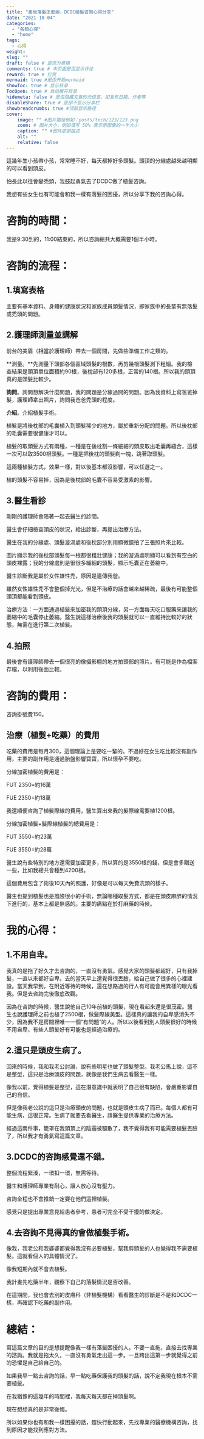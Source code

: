 ```yaml
---
title: "產後落髮怎麼辦，DCDC植髮咨詢心得分享"
date: "2021-10-04"
categories: 
  - "各類心得"
  - "home"
tags: 
  - 心得
weight:
slug: ""
draft: false # 是否为草稿
comments: true # 本页面是否显示评论
reward: true # 打赏
mermaid: true #是否开启mermaid
showToc: true # 显示目录
TocOpen: true # 自动展开目录
hidemeta: false # 是否隐藏文章的元信息，如发布日期、作者等
disableShare: true # 底部不显示分享栏
showbreadcrumbs: true #顶部显示路径
cover:
    image: "" #图片路径例如：posts/tech/123/123.png
    zoom: # 图片大小，例如填写 50% 表示原图像的一半大小
    caption: "" #图片底部描述
    alt: ""
    relative: false
---
```


這幾年生小孩帶小孩，常常睡不好，每天都掉好多頭髮。頭頂的分線處越來越明顯的可以看到頭皮。

怕長此以往會變禿頭，我鼓起勇氣去了DCDC做了植髮咨詢。

我想有些女生也有可能會和我一樣有落髮的困擾，所以分享下我的咨詢心得。

# **咨詢的時間：**

我是9:30到的，11:00結束的，所以咨詢總共大概需要1個半小時。

# **咨詢的流程：**

## **1.填寫表格**

主要有基本資料、身體的健康狀況和家族成員頭髮情況，即家族中的長輩有無落髮或禿頭的問題。

## **2.護理師測量並講解**

前台的美眉（相當於護理師）帶去一個房間，先做些準備工作之類的。

**測量。**先測量下頭部各個區域頭髮的根數，再剪幾根頭髮測下粗細。我的檢查結果是頭頂單位面積約90根，後枕部有120多根，正常的140根。所以我的頭頂真的是頭髮比較少。

**詢問**。詢問想解決什麼問題，我的問題是分線過開的問題。因為我資料上寫爸爸掉髮，護理師拿出照片，詢問我爸爸禿頭的程度。

**介紹**。介紹植髮手術。

植髮是將後枕部的毛囊植入到頭髮稀少的地方，屬於重新分配的問題。所以後枕部的毛囊需要很健康才可以。

植髮的取頭髮方式有兩種，一種是在後枕割一條細細的頭皮取出毛囊再縫合，這樣一次可以取3500根頭髮。一種是把後枕的頭髮剃一塊，跳著取頭髮。

這兩種植髮方式，效果一樣，對以後基本都沒影響，可以任選之一。

植的頭髮不容易掉，因為是後枕部的毛囊不容易受激素的影響。

## **3.醫生看診**

剛剛的護理師會陪著一起去醫生的診間。

醫生會仔細檢查頭皮的狀況，給出診斷，再提出治療方法。

醫生在我的分線處、頭髮漩渦處和後枕部分別用顯微鏡拍了三張照片來比較。

圖片顯示我的後枕部頭髮每一根都很粗壯健康；我的漩渦處明顯可以看到有空白的頭皮裸露；我的分線處則是很很多細細的頭髮，顯示毛囊正在萎縮中。

醫生診斷我是屬於女性雄性禿，原因是遺傳我爸。

雖然女性雄性禿不會整個掉光光，但是不治療的話會越來越稀疏，最後有可能整個頭頂都能看到頭皮。

治療方法：一方面通過植髮來加密我的頭頂分線，另一方面每天吃口服藥來讓我的萎縮中的毛囊停止萎縮。醫生說這樣治療後我的頭髮就可以一直維持比較好的狀態，無需在進行第二次植髮。

## **4.拍照**

最後會有護理師帶去一個很亮的像攝影棚的地方拍頭部的照片。有可能是作為檔案存檔，以利用後面比較。

# **咨詢的費用：**

咨詢掛號費150。

## **治療（植髮+吃藥）的費用**

吃藥的費用是每月300，這個理論上是要吃一輩的。不過好在女生吃比較沒有副作用，主要的副作用是通過胎盤影響寶寶，所以懷孕不要吃。

分線加密植髮的費用是：

FUT 2350=約16萬

FUE 2350=約18萬

我還順便咨詢了植髮際線的費用，醫生算出來我的髮際線需要植1200根。

分線加密植髮+髮際線植髮的總費用是：

FUT 3550=約23萬

FUE 3550=約28萬

醫生說有些特別的地方還需要加密更多，所以算的是3550根的錢，但是會多贈送一些，比如我總共會種到4200根。

這個費用包含了術後10天內的照護，好像是可以每天免費洗頭的樣子。

醫生也提到植髮也是風險很小的手術，無論哪種取髮方式，都是在頭皮麻醉的情況下進行的，基本上都是無感的。主要的痛點在於打麻藥的時候。

# **我的心得：**

## **1.不用自卑。**

我真的是拖了好久才去咨詢的，一直沒有勇氣。感覺大家的頭髮都超好，只有我掉髮，一直以來都好自卑。去的當天早上還覺得很丟臉，給自己做了很多的心裡建設。當天我早到，在附近等待的時候，還在想路過的行人有可能會用異樣的眼光看我。但是去咨詢完後徹底改觀。

因為在咨詢的時候，醫生說他自己10年前植的頭髮，現在看起來還是很茂密。醫生也說護理師之前也植了2500根，做髮際線美型。這樣真的讓我的自卑感消失不少，因為我不是房間裡唯一一個“有問題”的人。所以以後看到別人頭髮很好的時候不用自卑，有些人頭髮好有可能也是經過治療的。

## **2.這只是頭皮生病了。**

回來的時候，我和我老公討論，說有些明星也做了頭髮整型。我老公馬上說，這不是整型，這只是治療頭皮的問題，就像是我們生病去看醫生一樣。

像我以前，覺得植髮是整型，這在潛意識中就表明了自己很有缺陷，會嚴重影響自己的自信。

但是像我老公說的這只是治療頭皮的問題，也就是頭皮生病了而已。每個人都有可能生病，這很正常。生病了就要去看醫生，請醫生提供專業的治療方法。

經過這兩件事，籠罩在我頭頂上的陰霾被驅散了，我不覺得我有可能需要植髮丟臉了，所以我才有勇氣寫這篇文章。

## **3.DCDC的咨詢感覺還不錯。**

整個流程緊湊，一環扣一環，無需等待。

醫生和護理師專業有耐心，讓人放心沒有壓力。

咨詢全程也不會推銷一定要在他們這裡植髮。

感覺只是提出專業意見給患者參考，患者可完全不受干擾的做決定。

## **4.去咨詢不見得真的會做植髮手術。**

像我，我老公和我婆婆都覺得我沒有必要植髮，幫我剪頭髮的人也覺得我不需要植髮。這就看個人的具體情況了。

像我短期內就不會去植髮。

我計畫先吃藥半年，觀察下自己的落髮情況是否改善。

在這期間，我也會去別的皮膚科（非植髮機構）看看醫生的診斷是不是和DCDC一樣，再確認下吃藥的副作用。

# **總結：**

寫這篇文章的目的是想提醒像我一樣有落髮困擾的人，不要一直拖，直接去找專業的諮詢。我就是拖太久，一直沒有勇氣走出這一步。一旦跨出這第一步就覺得之前的恐懼是自己給自己的。

如果我早一點去咨詢的話，早一點吃藥保護我的頭髮的話，說不定我現在根本不需要植髮。

在我猶豫的這幾年的時間裡，我每天每天都在掉頭髮啊。

現在想想真的是非常後悔。

所以如果你也有和我一樣困擾的話，趕快行動起來，先找專業的醫療機構咨詢，找到原因才能找到應對方法。
